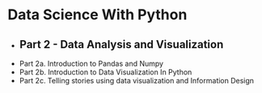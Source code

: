 # Data Science With Python
- ## Part 2 - Data Analysis and Visualization
 - Part 2a. Introduction to Pandas and Numpy
 - Part 2b. Introduction to Data Visualization In Python
 - Part 2c. Telling stories using data visualization and Information Design
